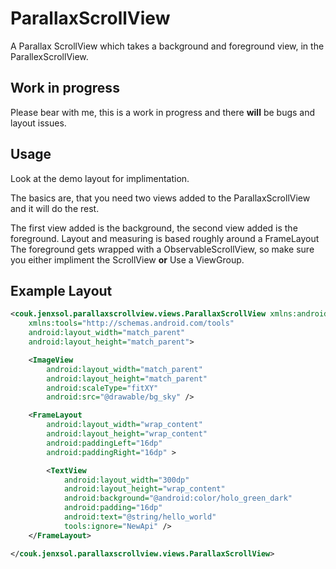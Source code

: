 ParallaxScrollView
==================

A Parallax ScrollView which takes a background and foreground view, in the ParallexScrollView. 

Work in progress
----------------

Please bear with me, this is a work in progress and there **will** be bugs and layout issues.

Usage
-----
Look at the demo layout for implimentation.

The basics are, that you need two views added to the ParallaxScrollView and it will do the rest.

The first view added is the background, the second view added is the foreground. Layout and measuring is based roughly around a FrameLayout
The foreground gets wrapped with a ObservableScrollView, so make sure you either impliment the ScrollView **or** Use a ViewGroup.

Example Layout
--------------
```xml
<couk.jenxsol.parallaxscrollview.views.ParallaxScrollView xmlns:android="http://schemas.android.com/apk/res/android"
    xmlns:tools="http://schemas.android.com/tools"
    android:layout_width="match_parent"
    android:layout_height="match_parent">

    <ImageView
        android:layout_width="match_parent"
        android:layout_height="match_parent"
        android:scaleType="fitXY"
        android:src="@drawable/bg_sky" />

    <FrameLayout
        android:layout_width="wrap_content"
        android:layout_height="wrap_content"
        android:paddingLeft="16dp"
        android:paddingRight="16dp" >

        <TextView
            android:layout_width="300dp"
            android:layout_height="wrap_content"
            android:background="@android:color/holo_green_dark"
            android:padding="16dp"
            android:text="@string/hello_world"
            tools:ignore="NewApi" />
    </FrameLayout>

</couk.jenxsol.parallaxscrollview.views.ParallaxScrollView>
```
